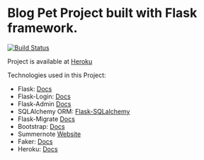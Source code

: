 # Blog Pet Project built with Flask framework.

[![Build Status](https://travis-ci.com/volsn/epam-final-project.svg?branch=master)](https://travis-ci.com/volsn/Django-Blog)

Project is available at [Heroku](https://volsn-django-blog.herokuapp.com)

Technologies used in this Project:

- Flask: [Docs](http://flask.pocoo.org/)
- Flask-Login: [Docs](https://flask-login.readthedocs.io/)
- Flask-Admin [Docs](https://flask-admin.readthedocs.io/en/latest/)
- SQLAlchemy ORM: [Flask-SQLalchemy](http://flask-sqlalchemy.pocoo.org/2.1/)
- Flask-Migrate [Docs](https://flask-migrate.readthedocs.io/)
- Bootstrap: [Docs](http://getbootstrap.com)
- Summernote [Website](https://summernote.org)
- Faker: [Docs](https://faker.readthedocs.io)
- Heroku: [Docs](https://devcenter.heroku.com/categories/reference)
